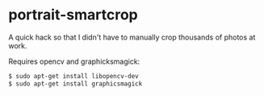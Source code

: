 # portrait-smartcrop

A quick hack so that I didn't have to manually crop thousands of photos at work.

Requires  opencv and graphicksmagick:

```sh
$ sudo apt-get install libopencv-dev
$ sudo apt-get install graphicsmagick
```
